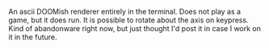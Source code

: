 An ascii DOOMish renderer entirely in the terminal.  Does not play as a game, but it does run. It is possible to rotate about the axis on keypress.  Kind of abandonware right now, but just thought I'd post it in case I work on it in the future.
